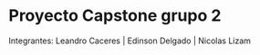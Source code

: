 # Proyecto Capstone grupo 2

Integrantes: 
   Leandro Caceres 
  | Edinson Delgado
  | Nicolas Lizam

